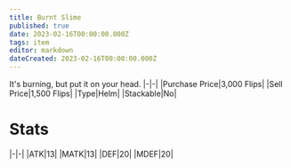 ```yaml
---
title: Burnt Slime
published: true
date: 2023-02-16T00:00:00.000Z
tags: item
editor: markdown
dateCreated: 2023-02-16T00:00:00.000Z
---
```


It's burning, but put it on your head.
|-|-|
|Purchase Price|3,000 Flips|
|Sell Price|1,500 Flips|
|Type|Helm|
|Stackable|No|

# Stats
|-|-|
|ATK|13|
|MATK|13|
|DEF|20|
|MDEF|20|
